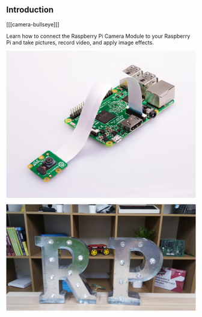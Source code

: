 ## Introduction

[[[camera-bullseye]]]

Learn how to connect the Raspberry Pi Camera Module to your Raspberry Pi and take pictures, record video, and apply image effects.

![Raspberry Pi with Camera Module attached](images/pi-camera-attached.jpg)

![Picture of the letters R and P, taken with the Raspberry Pi Camera Module](images/none.jpg)
